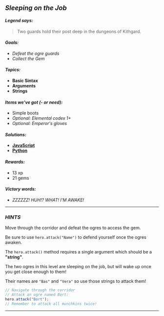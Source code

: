 ## _Sleeping on the Job_

#### _Legend says:_
> Two guards hold their post deep in the dungeons of Kithgard.

#### _Goals:_
+ _Defeat the ogre guards_
+ _Collect the Gem_

#### _Topics:_
+ **Basic Sintax**
+ **Arguments**
+ **Strings**

#### _Items we've got (- or need):_
+ Simple boots
+ _Optional: Elemental codex 1+_
+ _Optional: Emperor's gloves_

#### _Solutions:_
+ **[JavaScript](sleepingOnTheJob.js)**
+ **[Python](sleeping_on_the_job.py)**

#### _Rewards:_
+ 13 xp
+ 21 gems

#### _Victory words:_
+ _ZZZZZZ! HUH!? WHAT! I'M AWAKE!_

___

### _HINTS_

Move through the corridor and defeat the ogres to access the gem.

Be sure to use `hero.attack("Name")` to defend yourself once the ogres awaken.

The `hero.attack()` method requires a single argument which should be a **"string"**.

The two ogres in this level are sleeping on the job, but will wake up once you get close enough to them!

Their names are `"Bas"` and `"Vera"` so use those strings to attack them!

```javascript
// Navigate through the corridor
// Attack an ogre named Bort:
hero.attack("Bort");
// Remember to attack all munchkins twice!
```

___
